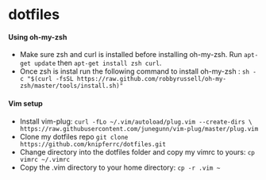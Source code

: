 # dotfiles

#### Using oh-my-zsh
- Make sure zsh and curl is installed before installing oh-my-zsh. Run `apt-get update` then `apt-get install zsh curl`.
- Once zsh is instal run the following command to install oh-my-zsh : `sh -c "$(curl -fsSL https://raw.github.com/robbyrussell/oh-my-zsh/master/tools/install.sh)"`

#### Vim setup
- Install vim-plug: `curl -fLo ~/.vim/autoload/plug.vim --create-dirs \
    https://raw.githubusercontent.com/junegunn/vim-plug/master/plug.vim`
- Clone my dotfiles repo `git clone https://github.com/knipferrc/dotfiles.git`
- Change directory into the dotfiles folder and copy my vimrc to yours: `cp vimrc ~/.vimrc`
- Copy the .vim directory to your home directory: `cp -r .vim ~`


